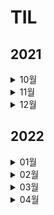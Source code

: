 # TIL

## 2021

<details>
<summary>10월</summary>
<div markdown="1">

- #### <a href = "2021/10/10.md"> 2021년 10월 10일 </a>
- #### <a href = "2021/10/11.md"> 2021년 10월 11일 </a>
- #### <a href = "2021/10/12.md"> 2021년 10월 12일 </a>
- #### <a href = "2021/10/13.md"> 2021년 10월 13일 </a>
- #### <a href = "2021/10/14.md"> 2021년 10월 14일 </a>
- #### <a href = "2021/10/15.md"> 2021년 10월 15일 </a>
- #### <a href = "2021/10/16.md"> 2021년 10월 16일 </a>
- #### 2021년 10월 17일 (X)
- #### <a href = "2021/10/18.md"> 2021년 10월 18일 </a>
- #### <a href = "2021/10/19.md"> 2021년 10월 19일 </a>
- #### <a href = "2021/10/20.md"> 2021년 10월 20일 </a>
- #### <a href = "2021/10/21.md"> 2021년 10월 21일 </a>
- #### <a href = "2021/10/22.md"> 2021년 10월 22일 </a>
- #### 2021년 10월 23일 (X)
- #### 2021년 10월 24일 (X)
- #### 2021년 10월 25일 (X)
- #### 2021년 10월 26일 (X)
- #### 2021년 10월 27일 (X)
- #### 2021년 10월 28일 (X)
- #### 2021년 10월 29일 (X)
- #### 2021년 10월 30일 (X)
- #### <a href = "2021/10/31.md"> 2021년 10월 31일 </a>

</div>
</details>

<details>
<summary>11월</summary>
<div markdown="1">

- #### <a href = "2021/11/01.md"> 2021년 11월 01일 </a>
- #### <a href = "2021/11/02.md"> 2021년 11월 02일 </a>
- #### <a href = "2021/11/02.md"> 2021년 11월 03일 </a>
- #### 2021년 11월 05일 (X)
- #### 2021년 11월 06일 (X)
- #### 2021년 11월 07일 (X)
- #### 2021년 11월 08일 (X)
- #### 2021년 11월 09일 (X)
- #### 2021년 11월 10일 (X)
- #### 2021년 11월 11일 (X)
- #### 2021년 11월 12일 (X)
- #### 2021년 11월 13일 (X)
- #### 2021년 11월 14일 (X)
- #### 2021년 11월 15일 (X)
- #### 2021년 11월 16일 (X)
- #### 2021년 11월 17일 (X)
- #### 2021년 11월 18일 (X)
- #### 2021년 11월 19일 (X)
- #### 2021년 11월 20일 (X)
- #### 2021년 11월 21일 (X)
- #### 2021년 11월 22일 (X)
- #### 2021년 11월 23일 (X)
- #### 2021년 11월 24일 (X)
- #### 2021년 11월 25일 (X)
- #### 2021년 11월 26일 (X)
- #### 2021년 11월 27일 (X)
- #### 2021년 11월 28일 (X)
- #### 2021년 11월 29일 (X)
- #### 2021년 11월 30일 (X)

</div>
</details>

<details>
<summary>12월</summary>
<div markdown="1">

- #### 2021년 12월 01일 (X)
- #### 2021년 12월 02일 (X)
- #### 2021년 12월 03일 (X)
- #### 2021년 12월 04일 (X)
- #### 2021년 12월 05일 (X)
- #### 2021년 12월 06일 (X)
- #### 2021년 12월 07일 (X)
- #### 2021년 12월 08일 (X)
- #### 2021년 12월 09일 (X)
- #### 2021년 12월 10일 (X)
- #### 2021년 12월 11일 (X)
- #### 2021년 12월 12일 (X)
- #### 2021년 12월 13일 (X)
- #### 2021년 12월 14일 (X)
- #### 2021년 12월 15일 (X)
- #### 2021년 12월 16일 (X)
- #### 2021년 12월 17일 (X)
- #### 2021년 12월 18일 (X)
- #### 2021년 12월 19일 (X)
- #### 2021년 12월 20일 (X)
- #### 2021년 12월 21일 (X)
- #### 2021년 12월 22일 (X)
- #### 2021년 12월 23일 (X)
- #### 2021년 12월 24일 (X)
- #### 2021년 12월 25일 (X)
- #### <a href = "2021/12/26.md"> 2021년 12월 26일 </a>
- #### <a href = "2021/12/27 + 28.md"> 2021년 12월 27일 </a>
- #### <a href = "2021/12/27 + 28.md"> 2021년 12월 28일 </a>
- #### 2021년 12월 29일 (X)
- #### <a href = "2021/12/30.md"> 2021년 12월 30일 </a>

</div>
</details>

## 2022

<details>
<summary>01월</summary>
<div markdown="1">

- #### 2022년 01월 01일 (X)
- #### 2022년 01월 02일 (X)
- #### 2022년 01월 03일 (X)
- #### 2022년 01월 04일 (X)
- #### <a href = "2022/1/5.md"> 2022년 01월 05일 </a>
- #### 2022년 01월 06일 (X)
- #### 2022년 01월 07일 (X)
- #### 2022년 01월 08일 (X)
- #### 2022년 01월 09일 (X)
- #### 2022년 01월 10일 (X)
- #### 2022년 01월 11일 (X)
- #### 2022년 01월 12일 (X)
- #### 2022년 01월 13일 (X)
- #### 2022년 01월 14일 (X)
- #### 2022년 01월 15일 (X)
- #### 2022년 01월 16일 (X)
- #### 2022년 01월 17일 (X)
- #### 2022년 01월 18일 (X)
- #### 2022년 01월 19일 (X)
- #### 2022년 01월 20일 (X)
- #### 2022년 01월 21일 (X)
- #### 2022년 01월 22일 (X)
- #### 2022년 01월 23일 (X)
- #### 2022년 01월 24일 (X)
- #### 2022년 01월 25일 (X)
- #### 2022년 01월 26일 (X)
- #### 2022년 01월 27일 (X)
- #### 2022년 01월 28일 (X)
- #### 2022년 01월 29일 (X)
- #### 2022년 01월 30일 (X)
- #### 2022년 01월 31일 (X)

</div>
</details>

<details>
<summary>02월</summary>
<div markdown="1">

- #### 2022년 02월 01일 (X)
- #### 2022년 02월 02일 (X)
- #### 2022년 02월 03일 (X)
- #### 2022년 02월 04일 (X)
- #### <a href = "2022/2/5.md"> 2022년 02월 05일 </a>
- #### 2022년 02월 06일 (X)
- #### <a href = "2022/2/7.md"> 2022년 02월 07일 </a>
- #### 2022년 02월 08일 (X)
- #### <a href = "2022/2/9.md"> 2022년 02월 09일 </a>
- #### 2022년 02월 10일 (X)
- #### 2022년 02월 11일 (X)
- #### 2022년 02월 12일 (X)
- #### 2022년 02월 13일 (X)
- #### <a href = "2022/2/14.md"> 2022년 02월 14일 </a>
- #### 2022년 02월 15일 (X)
- #### 2022년 02월 16일 (X)
- #### <a href = "2022/2/17.md"> 2022년 02월 17일 </a>
- #### 2022년 02월 18일 (X)
- #### <a href = "2022/2/19.md"> 2022년 02월 19일 </a>
- #### <a href = "2022/2/20.md"> 2022년 02월 20일 </a>
- #### <a href = "2022/2/21.md"> 2022년 02월 21일 </a>
- #### <a href = "2022/2/22.md"> 2022년 02월 22일 </a>
- #### <a href = "2022/2/23.md"> 2022년 02월 23일 </a>
- #### <a href = "2022/2/24.md"> 2022년 02월 24일 </a>
- #### <a href = "2022/2/25.md"> 2022년 02월 25일 </a>
- #### 2022년 02월 26일 (X)
- #### 2022년 02월 27일 (X)
- #### 2022년 02월 28일 (X)

</div>
</details>

<details>
<summary>03월</summary>
<div markdown="1">

- #### <a href = "2022/3/1.md"> 2022년 3월 1일</a>
- #### <a href = "2022/3/2.md"> 2022년 3월 2일</a>
- #### <a href = "2022/3/3.md"> 2022년 3월 3일</a>
- #### 2022년 03월 04일 (X)
- #### 2022년 03월 05일 (X)
- #### <a href = "2022/3/6.md"> 2022년 3월 6일</a>
- #### 2022년 03월 07일 (X)
- #### 2022년 03월 08일 (X)
- #### 2022년 03월 09일 (X)
- #### <a href = "2022/3/10.md"> 2022년 3월 10일</a>
- #### <a href = "2022/3/11.md"> 2022년 3월 11일</a>
- #### <a href = "2022/3/12.md"> 2022년 3월 12일</a>
- #### <a href = "2022/3/13.md"> 2022년 3월 13일</a>
- #### 2022년 03월 14일 (X)
- #### 2022년 03월 15일 (X)
- #### <a href = "2022/3/16.md"> 2022년 3월 16일</a>
- #### 2022년 03월 17일 (X)
- #### 2022년 03월 18일 (X)
- #### 2022년 03월 19일 (X)
- #### 2022년 03월 20일 (X)
- #### 2022년 03월 21일 (X)
- #### <a href = "2022/3/22.md"> 2022년 3월 22일</a>
- #### <a href = "2022/3/22.md"> 2022년 3월 23일</a>
- #### <a href = "2022/3/22.md"> 2022년 3월 24일</a>
- #### 2022년 03월 25일 (X)
- #### <a href = "2022/3/26.md"> 2022년 3월 26일</a>
- #### 2022년 03월 27일 (X)
- #### <a href = "2022/3/28.md"> 2022년 3월 28일</a>
- #### <a href = "2022/3/29.md"> 2022년 3월 29일</a>
- #### <a href = "2022/3/30.md"> 2022년 3월 30일</a>
- #### 2022년 03월 31일 (X)

</div>
</details>

<details>
<summary>04월</summary>
<div markdown="1">

- #### <a href = "2022/4/1.md"> 2022년 4월 1일</a>
- #### <a href = "2022/4/2.md"> 2022년 4월 2일</a>
- #### <a href = "2022/4/3.md"> 2022년 4월 3일</a>
- #### 2022년 04월 04일 (X)
- #### 2022년 04월 05일 (X)
- #### <a href = "2022/4/6.md"> 2022년 4월 6일</a>
- #### <a href = "2022/4/7.md"> 2022년 4월 7일</a>
- #### <a href = "2022/4/7.md"> 2022년 4월 8일</a>
- #### 2022년 04월 09일 (X)
- #### 2022년 04월 10일 (X)
- #### <a href = "2022/4/11.md"> 2022년 4월 11일</a>
- #### 2022년 04월 12일 (X)
- #### <a href = "2022/4/13.md"> 2022년 4월 13일</a>
- #### <a href = "2022/4/14.md"> 2022년 4월 14일</a>

</div>
</details>
